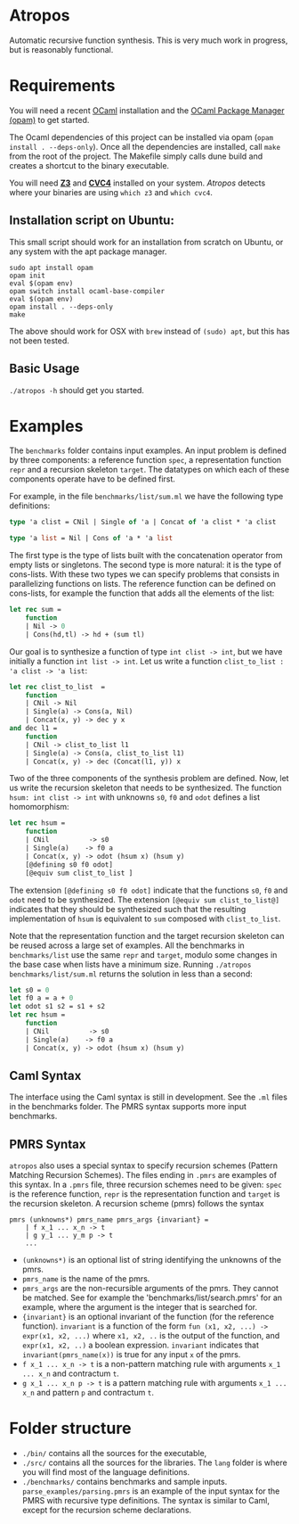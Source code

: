 # Atropos

Automatic recursive function synthesis.
This is very much work in progress, but is reasonably functional.

# Requirements
You will need a recent [OCaml](https://ocaml.org/releases/4.11.1.html) installation and the [OCaml Package Manager (opam)](https://opam.ocaml.org) to get started.

The Ocaml dependencies of this project can be installed via opam (```opam install . --deps-only```).
Once all the dependencies are installed, call ```make``` from the root of the project. The Makefile simply calls dune build and creates a shortcut to the binary executable.

You will need [**Z3**](https://github.com/Z3Prover/z3) and [**CVC4**](https://cvc4.github.io) installed on your system. *Atropos* detects where your binaries are using `which z3` and `which cvc4`.

## Installation script on Ubuntu:
This small script should work for an installation from scratch on Ubuntu, or any system with the apt package manager.
```
sudo apt install opam
opam init
eval $(opam env)
opam switch install ocaml-base-compiler
eval $(opam env)
opam install . --deps-only
make
```
The above should work for OSX with `brew` instead of `(sudo) apt`, but this has not been tested.

## Basic Usage
`./atropos -h` should get you started.

# Examples
The `benchmarks` folder contains input examples. An input problem is defined by three components: a reference function `spec`, a representation function `repr` and a recursion skeleton `target`.
The datatypes on which each of these components operate have to be defined first.

For example, in the file `benchmarks/list/sum.ml` we have the following type definitions:
```ocaml
type 'a clist = CNil | Single of 'a | Concat of 'a clist * 'a clist

type 'a list = Nil | Cons of 'a * 'a list
```
The first type is the type of lists built with the concatenation operator from empty lists or singletons. The second type is more natural: it is the type of cons-lists. With these two types we can specify problems that consists in parallelizing functions on lists. The reference function can be defined on cons-lists, for example the function that adds all the elements of the list:
```ocaml
let rec sum =
    function
    | Nil -> 0
    | Cons(hd,tl) -> hd + (sum tl)
```
Our goal is to synthesize a function of type `int clist -> int`, but we have initially a function `int list -> int`. Let us write a function `clist_to_list : 'a clist -> 'a list`:
```ocaml
let rec clist_to_list  =
    function
    | CNil -> Nil
    | Single(a) -> Cons(a, Nil)
    | Concat(x, y) -> dec y x
and dec l1 =
    function
    | CNil -> clist_to_list l1
    | Single(a) -> Cons(a, clist_to_list l1)
    | Concat(x, y) -> dec (Concat(l1, y)) x
```
Two of the three components of the synthesis problem are defined. Now, let us write the recursion skeleton that needs to be synthesized. The function `hsum: int clist -> int` with unknowns `s0`, `f0` and `odot` defines a list homomorphism:
```ocaml
let rec hsum =
    function
    | CNil          -> s0
    | Single(a)    -> f0 a
    | Concat(x, y) -> odot (hsum x) (hsum y)
    [@defining s0 f0 odot]
    [@equiv sum clist_to_list ]
```
The extension `[@defining s0 f0 odot]` indicate that the functions `s0`, `f0` and `odot` need to be synthesized. The extension `[@equiv sum clist_to_list@]` indicates that they should be synthesized such that the resulting implementation of `hsum` is equivalent to `sum` composed with `clist_to_list`.

Note that the representation function and the target recursion skeleton can be reused across a large set of examples. All the benchmarks in `benchmarks/list` use the same `repr` and `target`, modulo some changes in the base case when lists have a minimum size.
Running `./atropos benchmarks/list/sum.ml` returns the solution in less than a second:
```ocaml
let s0 = 0
let f0 a = a + 0
let odot s1 s2 = s1 + s2
let rec hsum =
    function
    | CNil          -> s0
    | Single(a)    -> f0 a
    | Concat(x, y) -> odot (hsum x) (hsum y)
```

## Caml Syntax

The interface using the Caml syntax is still in development. See the `.ml` files in the benchmarks folder.
The PMRS syntax supports more input benchmarks.

## PMRS Syntax
`atropos` also uses a special syntax to specify recursion schemes (Pattern Matching Recursion Schemes). The files ending in `.pmrs` are examples of this syntax. In a `.pmrs` file, three recursion schemes need to be given: `spec` is the reference function, `repr` is the representation function and `target` is the recursion skeleton.
A recursion scheme (pmrs) follows the syntax
```
pmrs (unknowns*) pmrs_name pmrs_args {invariant} =
    | f x_1 ... x_n -> t
    | g y_1 ... y_m p -> t
    ...
```
- `(unknowns*)` is an optional list of string identifying the unknowns of the pmrs.
- `pmrs_name` is the name of the pmrs.
- `pmrs_args` are the non-recursible arguments of the pmrs. They cannot be matched. See for example the 'benchmarks/list/search.pmrs' for an example, where the argument is the integer that is searched for.
- `{invariant}` is an optional invariant of the function (for the reference function). `invariant` is a function of the form `fun (x1, x2, ...) -> expr(x1, x2, ...)` where `x1, x2, ..` is the output of the function, and `expr(x1, x2, ..)` a boolean expression. `invariant` indicates that `invariant(pmrs_name(x))` is true for any input `x` of the pmrs.
- `f x_1 ... x_n -> t` is a non-pattern matching rule with arguments `x_1 ... x_n` and contractum `t`.
- `g x_1 ... x_n p -> t` is a pattern matching rule with arguments `x_1 ... x_n` and pattern `p` and contractum `t`.



# Folder structure

- `./bin/` contains all the sources for the executable,
- `./src/` contains all the sources for the libraries. The `lang` folder is where you will find most of the language definitions.
- `./benchmarks/` contains benchmarks and sample inputs. `parse_examples/parsing.pmrs` is an example of the input syntax for the PMRS with recursive type definitions. The syntax is similar to Caml, except for the recursion scheme declarations.

